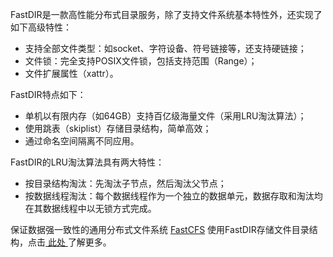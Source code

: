 
FastDIR是一款高性能分布式目录服务，除了支持文件系统基本特性外，还实现了如下高级特性：
  * 支持全部文件类型：如socket、字符设备、符号链接等，还支持硬链接；
  * 文件锁：完全支持POSIX文件锁，包括支持范围（Range）；
  * 文件扩展属性（xattr）。

FastDIR特点如下：
  * 单机以有限内存（如64GB）支持百亿级海量文件（采用LRU淘汰算法）；
  * 使用跳表（skiplist）存储目录结构，简单高效；
  * 通过命名空间隔离不同应用。

FastDIR的LRU淘汰算法具有两大特性：
  * 按目录结构淘汰：先淘汰子节点，然后淘汰父节点；
  * 按数据线程淘汰：每个数据线程作为一个独立的数据单元，数据存取和淘汰均在其数据线程中以无锁方式完成。

保证数据强一致性的通用分布式文件系统 [FastCFS](https://gitee.com/fastdfs100/FastCFS) 使用FastDIR存储文件目录结构，点击[ 此处 ](https://gitee.com/fastdfs100/FastCFS) 了解更多。
